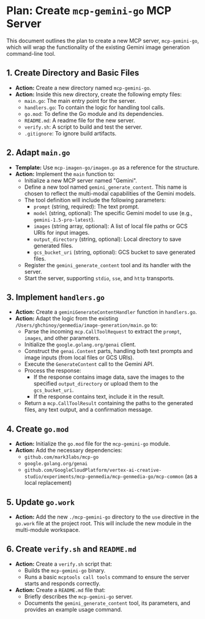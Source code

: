 # Plan: Create `mcp-gemini-go` MCP Server

This document outlines the plan to create a new MCP server, `mcp-gemini-go`, which will wrap the functionality of the existing Gemini image generation command-line tool.

## 1. Create Directory and Basic Files

- **Action:** Create a new directory named `mcp-gemini-go`.
- **Action:** Inside this new directory, create the following empty files:
    - `main.go`: The main entry point for the server.
    - `handlers.go`: To contain the logic for handling tool calls.
    - `go.mod`: To define the Go module and its dependencies.
    - `README.md`: A readme file for the new server.
    - `verify.sh`: A script to build and test the server.
    - `.gitignore`: To ignore build artifacts.

## 2. Adapt `main.go`

- **Template:** Use `mcp-imagen-go/imagen.go` as a reference for the structure.
- **Action:** Implement the `main` function to:
    - Initialize a new MCP server named "Gemini".
    - Define a new tool named `gemini_generate_content`. This name is chosen to reflect the multi-modal capabilities of the Gemini models.
    - The tool definition will include the following parameters:
        - `prompt` (string, required): The text prompt.
        - `model` (string, optional): The specific Gemini model to use (e.g., `gemini-1.5-pro-latest`).
        - `images` (string array, optional): A list of local file paths or GCS URIs for input images.
        - `output_directory` (string, optional): Local directory to save generated files.
        - `gcs_bucket_uri` (string, optional): GCS bucket to save generated files.
    - Register the `gemini_generate_content` tool and its handler with the server.
    - Start the server, supporting `stdio`, `sse`, and `http` transports.

## 3. Implement `handlers.go`

- **Action:** Create a `geminiGenerateContentHandler` function in `handlers.go`.
- **Action:** Adapt the logic from the existing `/Users/ghchinoy/genmedia/image-generation/main.go` to:
    - Parse the incoming `mcp.CallToolRequest` to extract the `prompt`, `images`, and other parameters.
    - Initialize the `google.golang.org/genai` client.
    - Construct the `genai.Content` parts, handling both text prompts and image inputs (from local files or GCS URIs).
    - Execute the `GenerateContent` call to the Gemini API.
    - Process the response:
        - If the response contains image data, save the images to the specified `output_directory` or upload them to the `gcs_bucket_uri`.
        - If the response contains text, include it in the result.
    - Return a `mcp.CallToolResult` containing the paths to the generated files, any text output, and a confirmation message.

## 4. Create `go.mod`

- **Action:** Initialize the `go.mod` file for the `mcp-gemini-go` module.
- **Action:** Add the necessary dependencies:
    - `github.com/mark3labs/mcp-go`
    - `google.golang.org/genai`
    - `github.com/GoogleCloudPlatform/vertex-ai-creative-studio/experiments/mcp-genmedia/mcp-genmedia-go/mcp-common` (as a local replacement)

## 5. Update `go.work`

- **Action:** Add the new `./mcp-gemini-go` directory to the `use` directive in the `go.work` file at the project root. This will include the new module in the multi-module workspace.

## 6. Create `verify.sh` and `README.md`

- **Action:** Create a `verify.sh` script that:
    - Builds the `mcp-gemini-go` binary.
    - Runs a basic `mcptools call tools` command to ensure the server starts and responds correctly.
- **Action:** Create a `README.md` file that:
    - Briefly describes the `mcp-gemini-go` server.
    - Documents the `gemini_generate_content` tool, its parameters, and provides an example usage command.

